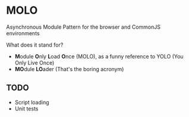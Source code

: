 MOLO
====

Asynchronous Module Pattern for the browser and CommonJS environments

What does it stand for?

* **M**odule **O**nly **L**oad **O**nce (MOLO), as a funny reference to YOLO (You Only Live Once)
* **MO**dule **LO**ader (That's the boring acronym)

TODO
----

* Script loading
* Unit tests